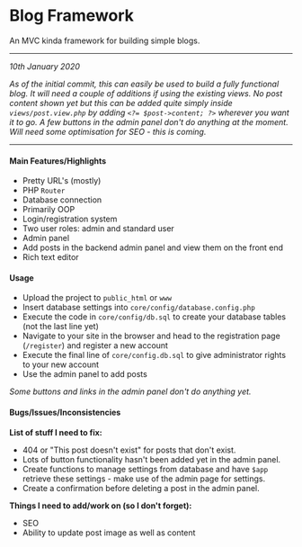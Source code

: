 # Blog Framework

An MVC kinda framework for building simple blogs.

***

*10th January 2020*

*As of the initial commit, this can easily be used to build a fully functional blog. It will need
a couple of additions if using the existing views. No post content shown yet but this can be added quite
simply inside `views/post.view.php` by adding `<?= $post->content; ?>` wherever you want it to go. A few buttons
in the admin panel don't do anything at the moment. Will need some optimisation for SEO - this is coming.*

***

#### Main Features/Highlights

- Pretty URL's (mostly)
- PHP `Router`
- Database connection
- Primarily OOP
- Login/registration system
- Two user roles: admin and standard user
- Admin panel
- Add posts in the backend admin panel and view them on the front end
- Rich text editor

#### Usage

- Upload the project to `public_html` or `www`
- Insert database settings into `core/config/database.config.php`
- Execute the code in `core/config/db.sql` to create your database tables (not the last line yet)
- Navigate to your site in the browser and head to the registration page (`/register`) and register a new account
- Execute the final line of `core/config.db.sql` to give administrator rights to your new account
- Use the admin panel to add posts

*Some buttons and links in the admin panel don't do anything yet.*

#### Bugs/Issues/Inconsistencies

**List of stuff I need to fix:**

- 404 or "This post doesn't exist" for posts that don't exist.
- Lots of button functionality hasn't been added yet in the admin panel.
- Create functions to manage settings from database and have `$app` retrieve these settings - make use of the admin page for settings.
- Create a confirmation before deleting a post in the admin panel.

**Things I need to add/work on (so I don't forget):**

- SEO
- Ability to update post image as well as content
